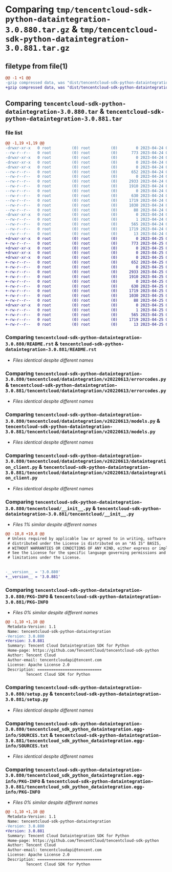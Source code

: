 # Comparing `tmp/tencentcloud-sdk-python-dataintegration-3.0.880.tar.gz` & `tmp/tencentcloud-sdk-python-dataintegration-3.0.881.tar.gz`

## filetype from file(1)

```diff
@@ -1 +1 @@
-gzip compressed data, was "dist/tencentcloud-sdk-python-dataintegration-3.0.880.tar", last modified: Mon Apr 24 03:02:09 2023, max compression
+gzip compressed data, was "dist/tencentcloud-sdk-python-dataintegration-3.0.881.tar", last modified: Tue Apr 25 00:35:01 2023, max compression
```

## Comparing `tencentcloud-sdk-python-dataintegration-3.0.880.tar` & `tencentcloud-sdk-python-dataintegration-3.0.881.tar`

### file list

```diff
@@ -1,19 +1,19 @@
-drwxr-xr-x   0 root         (0) root         (0)        0 2023-04-24 03:02:09.000000 tencentcloud-sdk-python-dataintegration-3.0.880/
--rw-r--r--   0 root         (0) root         (0)      773 2023-04-24 03:02:09.000000 tencentcloud-sdk-python-dataintegration-3.0.880/README.rst
-drwxr-xr-x   0 root         (0) root         (0)        0 2023-04-24 03:02:09.000000 tencentcloud-sdk-python-dataintegration-3.0.880/tencentcloud/
-drwxr-xr-x   0 root         (0) root         (0)        0 2023-04-24 03:02:09.000000 tencentcloud-sdk-python-dataintegration-3.0.880/tencentcloud/dataintegration/
-drwxr-xr-x   0 root         (0) root         (0)        0 2023-04-24 03:02:09.000000 tencentcloud-sdk-python-dataintegration-3.0.880/tencentcloud/dataintegration/v20220613/
--rw-r--r--   0 root         (0) root         (0)      652 2023-04-24 03:02:09.000000 tencentcloud-sdk-python-dataintegration-3.0.880/tencentcloud/dataintegration/v20220613/errorcodes.py
--rw-r--r--   0 root         (0) root         (0)        0 2023-04-24 03:02:09.000000 tencentcloud-sdk-python-dataintegration-3.0.880/tencentcloud/dataintegration/v20220613/__init__.py
--rw-r--r--   0 root         (0) root         (0)     2933 2023-04-24 03:02:09.000000 tencentcloud-sdk-python-dataintegration-3.0.880/tencentcloud/dataintegration/v20220613/models.py
--rw-r--r--   0 root         (0) root         (0)     1910 2023-04-24 03:02:09.000000 tencentcloud-sdk-python-dataintegration-3.0.880/tencentcloud/dataintegration/v20220613/dataintegration_client.py
--rw-r--r--   0 root         (0) root         (0)        0 2023-04-24 03:02:09.000000 tencentcloud-sdk-python-dataintegration-3.0.880/tencentcloud/dataintegration/__init__.py
--rw-r--r--   0 root         (0) root         (0)      630 2023-04-24 03:02:09.000000 tencentcloud-sdk-python-dataintegration-3.0.880/tencentcloud/__init__.py
--rw-r--r--   0 root         (0) root         (0)     1719 2023-04-24 03:02:09.000000 tencentcloud-sdk-python-dataintegration-3.0.880/PKG-INFO
--rw-r--r--   0 root         (0) root         (0)     1030 2023-04-24 03:02:09.000000 tencentcloud-sdk-python-dataintegration-3.0.880/setup.py
--rw-r--r--   0 root         (0) root         (0)       88 2023-04-24 03:02:09.000000 tencentcloud-sdk-python-dataintegration-3.0.880/setup.cfg
-drwxr-xr-x   0 root         (0) root         (0)        0 2023-04-24 03:02:09.000000 tencentcloud-sdk-python-dataintegration-3.0.880/tencentcloud_sdk_python_dataintegration.egg-info/
--rw-r--r--   0 root         (0) root         (0)        1 2023-04-24 03:02:09.000000 tencentcloud-sdk-python-dataintegration-3.0.880/tencentcloud_sdk_python_dataintegration.egg-info/dependency_links.txt
--rw-r--r--   0 root         (0) root         (0)      565 2023-04-24 03:02:09.000000 tencentcloud-sdk-python-dataintegration-3.0.880/tencentcloud_sdk_python_dataintegration.egg-info/SOURCES.txt
--rw-r--r--   0 root         (0) root         (0)     1719 2023-04-24 03:02:09.000000 tencentcloud-sdk-python-dataintegration-3.0.880/tencentcloud_sdk_python_dataintegration.egg-info/PKG-INFO
--rw-r--r--   0 root         (0) root         (0)       13 2023-04-24 03:02:09.000000 tencentcloud-sdk-python-dataintegration-3.0.880/tencentcloud_sdk_python_dataintegration.egg-info/top_level.txt
+drwxr-xr-x   0 root         (0) root         (0)        0 2023-04-25 00:35:01.000000 tencentcloud-sdk-python-dataintegration-3.0.881/
+-rw-r--r--   0 root         (0) root         (0)      773 2023-04-25 00:35:01.000000 tencentcloud-sdk-python-dataintegration-3.0.881/README.rst
+drwxr-xr-x   0 root         (0) root         (0)        0 2023-04-25 00:35:01.000000 tencentcloud-sdk-python-dataintegration-3.0.881/tencentcloud/
+drwxr-xr-x   0 root         (0) root         (0)        0 2023-04-25 00:35:01.000000 tencentcloud-sdk-python-dataintegration-3.0.881/tencentcloud/dataintegration/
+drwxr-xr-x   0 root         (0) root         (0)        0 2023-04-25 00:35:01.000000 tencentcloud-sdk-python-dataintegration-3.0.881/tencentcloud/dataintegration/v20220613/
+-rw-r--r--   0 root         (0) root         (0)      652 2023-04-25 00:35:01.000000 tencentcloud-sdk-python-dataintegration-3.0.881/tencentcloud/dataintegration/v20220613/errorcodes.py
+-rw-r--r--   0 root         (0) root         (0)        0 2023-04-25 00:35:01.000000 tencentcloud-sdk-python-dataintegration-3.0.881/tencentcloud/dataintegration/v20220613/__init__.py
+-rw-r--r--   0 root         (0) root         (0)     2933 2023-04-25 00:35:01.000000 tencentcloud-sdk-python-dataintegration-3.0.881/tencentcloud/dataintegration/v20220613/models.py
+-rw-r--r--   0 root         (0) root         (0)     1910 2023-04-25 00:35:01.000000 tencentcloud-sdk-python-dataintegration-3.0.881/tencentcloud/dataintegration/v20220613/dataintegration_client.py
+-rw-r--r--   0 root         (0) root         (0)        0 2023-04-25 00:35:01.000000 tencentcloud-sdk-python-dataintegration-3.0.881/tencentcloud/dataintegration/__init__.py
+-rw-r--r--   0 root         (0) root         (0)      630 2023-04-25 00:35:01.000000 tencentcloud-sdk-python-dataintegration-3.0.881/tencentcloud/__init__.py
+-rw-r--r--   0 root         (0) root         (0)     1719 2023-04-25 00:35:01.000000 tencentcloud-sdk-python-dataintegration-3.0.881/PKG-INFO
+-rw-r--r--   0 root         (0) root         (0)     1030 2023-04-25 00:35:01.000000 tencentcloud-sdk-python-dataintegration-3.0.881/setup.py
+-rw-r--r--   0 root         (0) root         (0)       88 2023-04-25 00:35:01.000000 tencentcloud-sdk-python-dataintegration-3.0.881/setup.cfg
+drwxr-xr-x   0 root         (0) root         (0)        0 2023-04-25 00:35:01.000000 tencentcloud-sdk-python-dataintegration-3.0.881/tencentcloud_sdk_python_dataintegration.egg-info/
+-rw-r--r--   0 root         (0) root         (0)        1 2023-04-25 00:35:01.000000 tencentcloud-sdk-python-dataintegration-3.0.881/tencentcloud_sdk_python_dataintegration.egg-info/dependency_links.txt
+-rw-r--r--   0 root         (0) root         (0)      565 2023-04-25 00:35:01.000000 tencentcloud-sdk-python-dataintegration-3.0.881/tencentcloud_sdk_python_dataintegration.egg-info/SOURCES.txt
+-rw-r--r--   0 root         (0) root         (0)     1719 2023-04-25 00:35:01.000000 tencentcloud-sdk-python-dataintegration-3.0.881/tencentcloud_sdk_python_dataintegration.egg-info/PKG-INFO
+-rw-r--r--   0 root         (0) root         (0)       13 2023-04-25 00:35:01.000000 tencentcloud-sdk-python-dataintegration-3.0.881/tencentcloud_sdk_python_dataintegration.egg-info/top_level.txt
```

### Comparing `tencentcloud-sdk-python-dataintegration-3.0.880/README.rst` & `tencentcloud-sdk-python-dataintegration-3.0.881/README.rst`

 * *Files identical despite different names*

### Comparing `tencentcloud-sdk-python-dataintegration-3.0.880/tencentcloud/dataintegration/v20220613/errorcodes.py` & `tencentcloud-sdk-python-dataintegration-3.0.881/tencentcloud/dataintegration/v20220613/errorcodes.py`

 * *Files identical despite different names*

### Comparing `tencentcloud-sdk-python-dataintegration-3.0.880/tencentcloud/dataintegration/v20220613/models.py` & `tencentcloud-sdk-python-dataintegration-3.0.881/tencentcloud/dataintegration/v20220613/models.py`

 * *Files identical despite different names*

### Comparing `tencentcloud-sdk-python-dataintegration-3.0.880/tencentcloud/dataintegration/v20220613/dataintegration_client.py` & `tencentcloud-sdk-python-dataintegration-3.0.881/tencentcloud/dataintegration/v20220613/dataintegration_client.py`

 * *Files identical despite different names*

### Comparing `tencentcloud-sdk-python-dataintegration-3.0.880/tencentcloud/__init__.py` & `tencentcloud-sdk-python-dataintegration-3.0.881/tencentcloud/__init__.py`

 * *Files 1% similar despite different names*

```diff
@@ -10,8 +10,8 @@
 # Unless required by applicable law or agreed to in writing, software
 # distributed under the License is distributed on an "AS IS" BASIS,
 # WITHOUT WARRANTIES OR CONDITIONS OF ANY KIND, either express or implied.
 # See the License for the specific language governing permissions and
 # limitations under the License.
 
 
-__version__ = '3.0.880'
+__version__ = '3.0.881'
```

### Comparing `tencentcloud-sdk-python-dataintegration-3.0.880/PKG-INFO` & `tencentcloud-sdk-python-dataintegration-3.0.881/PKG-INFO`

 * *Files 0% similar despite different names*

```diff
@@ -1,10 +1,10 @@
 Metadata-Version: 1.1
 Name: tencentcloud-sdk-python-dataintegration
-Version: 3.0.880
+Version: 3.0.881
 Summary: Tencent Cloud Dataintegration SDK for Python
 Home-page: https://github.com/TencentCloud/tencentcloud-sdk-python
 Author: Tencent Cloud
 Author-email: tencentcloudapi@tencent.com
 License: Apache License 2.0
 Description: ============================
         Tencent Cloud SDK for Python
```

### Comparing `tencentcloud-sdk-python-dataintegration-3.0.880/setup.py` & `tencentcloud-sdk-python-dataintegration-3.0.881/setup.py`

 * *Files identical despite different names*

### Comparing `tencentcloud-sdk-python-dataintegration-3.0.880/tencentcloud_sdk_python_dataintegration.egg-info/SOURCES.txt` & `tencentcloud-sdk-python-dataintegration-3.0.881/tencentcloud_sdk_python_dataintegration.egg-info/SOURCES.txt`

 * *Files identical despite different names*

### Comparing `tencentcloud-sdk-python-dataintegration-3.0.880/tencentcloud_sdk_python_dataintegration.egg-info/PKG-INFO` & `tencentcloud-sdk-python-dataintegration-3.0.881/tencentcloud_sdk_python_dataintegration.egg-info/PKG-INFO`

 * *Files 0% similar despite different names*

```diff
@@ -1,10 +1,10 @@
 Metadata-Version: 1.1
 Name: tencentcloud-sdk-python-dataintegration
-Version: 3.0.880
+Version: 3.0.881
 Summary: Tencent Cloud Dataintegration SDK for Python
 Home-page: https://github.com/TencentCloud/tencentcloud-sdk-python
 Author: Tencent Cloud
 Author-email: tencentcloudapi@tencent.com
 License: Apache License 2.0
 Description: ============================
         Tencent Cloud SDK for Python
```

